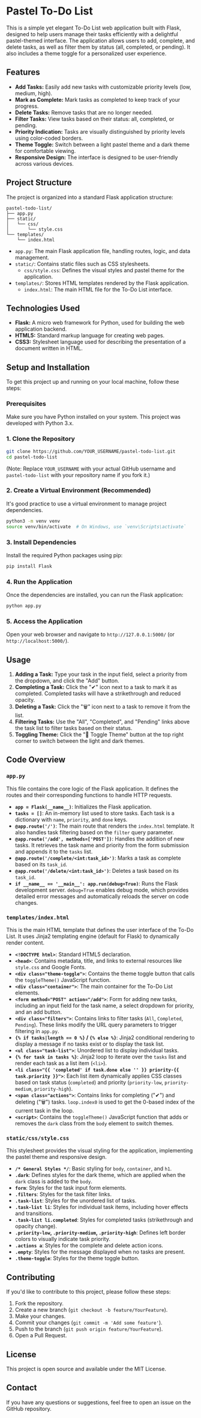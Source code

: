 # Pastel To-Do List

This is a simple yet elegant To-Do List web application built with Flask, designed to help users manage their tasks efficiently with a delightful pastel-themed interface. The application allows users to add, complete, and delete tasks, as well as filter them by status (all, completed, or pending). It also includes a theme toggle for a personalized user experience.

## Features

*   **Add Tasks:** Easily add new tasks with customizable priority levels (low, medium, high).
*   **Mark as Complete:** Mark tasks as completed to keep track of your progress.
*   **Delete Tasks:** Remove tasks that are no longer needed.
*   **Filter Tasks:** View tasks based on their status: all, completed, or pending.
*   **Priority Indication:** Tasks are visually distinguished by priority levels using color-coded borders.
*   **Theme Toggle:** Switch between a light pastel theme and a dark theme for comfortable viewing.
*   **Responsive Design:** The interface is designed to be user-friendly across various devices.

## Project Structure

The project is organized into a standard Flask application structure:

```
pastel-todo-list/
├── app.py
├── static/
│   └── css/
│       └── style.css
└── templates/
    └── index.html
```

*   `app.py`: The main Flask application file, handling routes, logic, and data management.
*   `static/`: Contains static files such as CSS stylesheets.
    *   `css/style.css`: Defines the visual styles and pastel theme for the application.
*   `templates/`: Stores HTML templates rendered by the Flask application.
    *   `index.html`: The main HTML file for the To-Do List interface.

## Technologies Used

*   **Flask:** A micro web framework for Python, used for building the web application backend.
*   **HTML5:** Standard markup language for creating web pages.
*   **CSS3:** Stylesheet language used for describing the presentation of a document written in HTML.

## Setup and Installation

To get this project up and running on your local machine, follow these steps:

### Prerequisites

Make sure you have Python installed on your system. This project was developed with Python 3.x.

### 1. Clone the Repository

```bash
git clone https://github.com/YOUR_USERNAME/pastel-todo-list.git
cd pastel-todo-list
```

(Note: Replace `YOUR_USERNAME` with your actual GitHub username and `pastel-todo-list` with your repository name if you fork it.)

### 2. Create a Virtual Environment (Recommended)

It's good practice to use a virtual environment to manage project dependencies.

```bash
python3 -m venv venv
source venv/bin/activate  # On Windows, use `venv\Scripts\activate`
```

### 3. Install Dependencies

Install the required Python packages using pip:

```bash
pip install Flask
```

### 4. Run the Application

Once the dependencies are installed, you can run the Flask application:

```bash
python app.py
```

### 5. Access the Application

Open your web browser and navigate to `http://127.0.0.1:5000/` (or `http://localhost:5000/`).

## Usage

1.  **Adding a Task:** Type your task in the input field, select a priority from the dropdown, and click the "Add" button.
2.  **Completing a Task:** Click the "✔" icon next to a task to mark it as completed. Completed tasks will have a strikethrough and reduced opacity.
3.  **Deleting a Task:** Click the "🗑" icon next to a task to remove it from the list.
4.  **Filtering Tasks:** Use the "All", "Completed", and "Pending" links above the task list to filter tasks based on their status.
5.  **Toggling Theme:** Click the "🌙 Toggle Theme" button at the top right corner to switch between the light and dark themes.

## Code Overview

### `app.py`

This file contains the core logic of the Flask application. It defines the routes and their corresponding functions to handle HTTP requests.

*   **`app = Flask(__name__)`**: Initializes the Flask application.
*   **`tasks = []`**: An in-memory list used to store tasks. Each task is a dictionary with `name`, `priority`, and `done` keys.
*   **`@app.route('/')`**: The main route that renders the `index.html` template. It also handles task filtering based on the `filter` query parameter.
*   **`@app.route('/add', methods=['POST'])`**: Handles the addition of new tasks. It retrieves the task name and priority from the form submission and appends it to the `tasks` list.
*   **`@app.route('/complete/<int:task_id>')`**: Marks a task as complete based on its `task_id`.
*   **`@app.route('/delete/<int:task_id>')`**: Deletes a task based on its `task_id`.
*   **`if __name__ == '__main__': app.run(debug=True)`**: Runs the Flask development server. `debug=True` enables debug mode, which provides detailed error messages and automatically reloads the server on code changes.

### `templates/index.html`

This is the main HTML template that defines the user interface of the To-Do List. It uses Jinja2 templating engine (default for Flask) to dynamically render content.

*   **`<!DOCTYPE html>`**: Standard HTML5 declaration.
*   **`<head>`**: Contains metadata, title, and links to external resources like `style.css` and Google Fonts.
*   **`<div class="theme-toggle">`**: Contains the theme toggle button that calls the `toggleTheme()` JavaScript function.
*   **`<div class="container">`**: The main container for the To-Do List elements.
*   **`<form method="POST" action="/add">`**: Form for adding new tasks, including an input field for the task name, a select dropdown for priority, and an add button.
*   **`<div class="filters">`**: Contains links to filter tasks (`All`, `Completed`, `Pending`). These links modify the URL query parameters to trigger filtering in `app.py`.
*   **`{% if tasks|length == 0 %}` / `{% else %}`**: Jinja2 conditional rendering to display a message if no tasks exist or to display the task list.
*   **`<ul class="task-list">`**: Unordered list to display individual tasks.
*   **`{% for task in tasks %}`**: Jinja2 loop to iterate over the `tasks` list and render each task as a list item (`<li>`).
*   **`<li class="{{ 'completed' if task.done else '' }} priority-{{ task.priority }}">`**: Each list item dynamically applies CSS classes based on task status (`completed`) and priority (`priority-low`, `priority-medium`, `priority-high`).
*   **`<span class="actions">`**: Contains links for completing ("✔") and deleting ("🗑") tasks. `loop.index0` is used to get the 0-based index of the current task in the loop.
*   **`<script>`**: Contains the `toggleTheme()` JavaScript function that adds or removes the `dark` class from the `body` element to switch themes.

### `static/css/style.css`

This stylesheet provides the visual styling for the application, implementing the pastel theme and responsive design.

*   **`/* General Styles */`**: Basic styling for `body`, `container`, and `h1`.
*   **`.dark`**: Defines styles for the dark theme, which are applied when the `dark` class is added to the `body`.
*   **`form`**: Styles for the task input form elements.
*   **`.filters`**: Styles for the task filter links.
*   **`.task-list`**: Styles for the unordered list of tasks.
*   **`.task-list li`**: Styles for individual task items, including hover effects and transitions.
*   **`.task-list li.completed`**: Styles for completed tasks (strikethrough and opacity change).
*   **`.priority-low`, `.priority-medium`, `.priority-high`**: Defines left border colors to visually indicate task priority.
*   **`.actions a`**: Styles for the complete and delete action icons.
*   **`.empty`**: Styles for the message displayed when no tasks are present.
*   **`.theme-toggle`**: Styles for the theme toggle button.

## Contributing

If you'd like to contribute to this project, please follow these steps:

1.  Fork the repository.
2.  Create a new branch (`git checkout -b feature/YourFeature`).
3.  Make your changes.
4.  Commit your changes (`git commit -m 'Add some feature'`).
5.  Push to the branch (`git push origin feature/YourFeature`).
6.  Open a Pull Request.

## License

This project is open source and available under the MIT License.

## Contact

If you have any questions or suggestions, feel free to open an issue on the GitHub repository.

